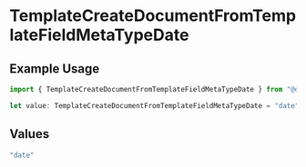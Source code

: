 # TemplateCreateDocumentFromTemplateFieldMetaTypeDate

## Example Usage

```typescript
import { TemplateCreateDocumentFromTemplateFieldMetaTypeDate } from "@documenso/sdk-typescript/models/operations";

let value: TemplateCreateDocumentFromTemplateFieldMetaTypeDate = "date";
```

## Values

```typescript
"date"
```